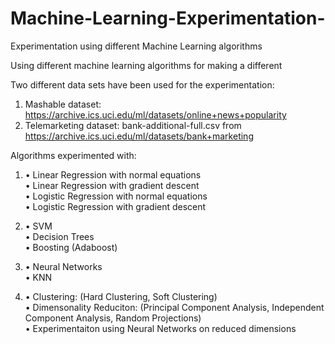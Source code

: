 # Machine-Learning-Experimentation-
Experimentation using different Machine Learning algorithms  

Using different machine learning algorithms for making a different 

Two different data sets have been used for the experimentation:
1.	Mashable dataset: https://archive.ics.uci.edu/ml/datasets/online+news+popularity
2.	Telemarketing dataset: bank-additional-full.csv from https://archive.ics.uci.edu/ml/datasets/bank+marketing


Algorithms experimented with:
1. •	Linear Regression with normal equations\
   •	Linear Regression with gradient descent\
   •	Logistic Regression with normal equations\
   •	Logistic Regression with gradient descent

   
2. •	SVM\
   •	Decision Trees \
   •	Boosting (Adaboost)

   
3. •	Neural Networks\
   •	KNN   


4. •	Clustering: (Hard Clustering, Soft Clustering) \
   •	Dimensonality Reduciton: (Principal Component Analysis, Independent Component Analysis, Random Projections) \
   •	Experimentaiton using Neural Networks on reduced dimensions  
 
  
 
 
